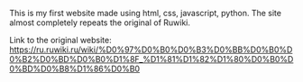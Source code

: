 This is my first website made using html, css, javascript, python. The site almost completely repeats the original of Ruwiki.

Link to the original website: https://ru.ruwiki.ru/wiki/%D0%97%D0%B0%D0%B3%D0%BB%D0%B0%D0%B2%D0%BD%D0%B0%D1%8F_%D1%81%D1%82%D1%80%D0%B0%D0%BD%D0%B8%D1%86%D0%B0
